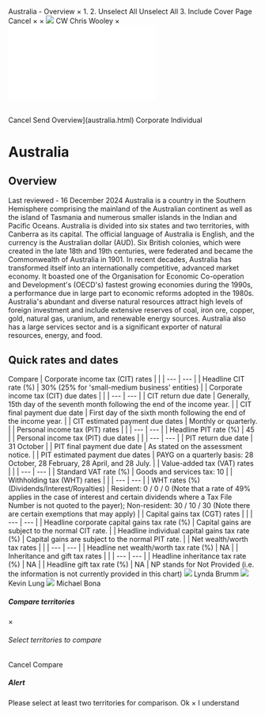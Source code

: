 Australia - Overview
×
1.
2.
Unselect All
Unselect All
3.
Include Cover Page
Cancel
×
×
![](-/media/world-wide-tax-summaries/attachments/global---chris-wooley.ashx%3Frev=ac5e5f3223b34096b1afc2a6009c7320&revision=ac5e5f32-23b3-4096-b1af-c2a6009c7320&hash=859B7ADC84DC2CBEC9760E9E6EE7DE6D0A8BFCDF)
CW
Chris Wooley
×
![](australia.html)
######
Cancel
Send
Overview](australia.html)
Corporate
Individual
# Australia
## Overview
Last reviewed - 16 December 2024
Australia is a country in the Southern Hemisphere comprising the mainland of the Australian continent as well as the island of Tasmania and numerous smaller islands in the Indian and Pacific Oceans. Australia is divided into six states and two territories, with Canberra as its capital. The official language of Australia is English, and the currency is the Australian dollar (AUD).
Six British colonies, which were created in the late 18th and 19th centuries, were federated and became the Commonwealth of Australia in 1901. In recent decades, Australia has transformed itself into an internationally competitive, advanced market economy. It boasted one of the Organisation for Economic Co-operation and Development's (OECD's) fastest growing economies during the 1990s, a performance due in large part to economic reforms adopted in the 1980s. Australia's abundant and diverse natural resources attract high levels of foreign investment and include extensive reserves of coal, iron ore, copper, gold, natural gas, uranium, and renewable energy sources. Australia also has a large services sector and is a significant exporter of natural resources, energy, and food.
## Quick rates and dates
Compare
| Corporate income tax (CIT) rates | |
| --- | --- |
| Headline CIT rate (%) | 30% (25% for 'small-medium business' entities) |
| Corporate income tax (CIT) due dates | |
| --- | --- |
| CIT return due date | Generally, 15th day of the seventh month following the end of the income year. |
| CIT final payment due date | First day of the sixth month following the end of the income year. |
| CIT estimated payment due dates | Monthly or quarterly. |
| Personal income tax (PIT) rates | |
| --- | --- |
| Headline PIT rate (%) | 45 |
| Personal income tax (PIT) due dates | |
| --- | --- |
| PIT return due date | 31 October |
| PIT final payment due date | As stated on the assessment notice. |
| PIT estimated payment due dates | PAYG on a quarterly basis: 28 October, 28 February, 28 April, and 28 July. |
| Value-added tax (VAT) rates | |
| --- | --- |
| Standard VAT rate (%) | Goods and services tax: 10 |
| Withholding tax (WHT) rates | |
| --- | --- |
| WHT rates (%) (Dividends/Interest/Royalties) | Resident: 0 / 0 / 0 (Note that a rate of 49% applies in the case of interest and certain dividends where a Tax File Number is not quoted to the payer);  Non-resident: 30 / 10 / 30 (Note there are certain exemptions that may apply) |
| Capital gains tax (CGT) rates | |
| --- | --- |
| Headline corporate capital gains tax rate (%) | Capital gains are subject to the normal CIT rate. |
| Headline individual capital gains tax rate (%) | Capital gains are subject to the normal PIT rate. |
| Net wealth/worth tax rates | |
| --- | --- |
| Headline net wealth/worth tax rate (%) | NA |
| Inheritance and gift tax rates | |
| --- | --- |
| Headline inheritance tax rate (%) | NA |
| Headline gift tax rate (%) | NA |
NP stands for Not Provided (i.e. the information is not currently provided in this chart)
![](-/media/world-wide-tax-summaries/attachments/australia---lynda-brumm.ashx%3Frev=8c950a0ba2ef43088be3eb5834ad73a4&revision=8c950a0b-a2ef-4308-8be3-eb5834ad73a4&hash=73562A4F6162C970B3CC9BB1BDF2A3CF38008A50)
Lynda Brumm
![](-/media/world-wide-tax-summaries/australiakevin-lungaustralia--kevin-lungjpg20221003090133514.ashx%3Frev=2acd533144bd4a96bd80fb239acaf48c&revision=2acd5331-44bd-4a96-bd80-fb239acaf48c&hash=305D6CDF080DA9D862BA7B0C8A2440410DCBE15E)
Kevin Lung
![](-/media/world-wide-tax-summaries/australiamichael-bonaaustralia--michael-bonajpg20221109190210322.ashx%3Frev=ddb990eafd4841409f14767fc4b2727e&revision=ddb990ea-fd48-4140-9f14-767fc4b2727e&hash=FE1A017704A46F2BDB615CD91923EFE1E86180DB)
Michael Bona
##### Compare territories
×
###### Select territories to compare
#####
Cancel
Compare
##### Alert
Please select at least two territories for comparison.
Ok
×
I understand